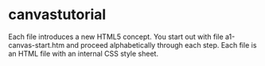 # canvastutorial
Each file introduces a new HTML5 concept.
You start out with file a1-canvas-start.htm and proceed alphabetically through each step. 
Each file is an HTML file with an internal CSS style sheet. 

